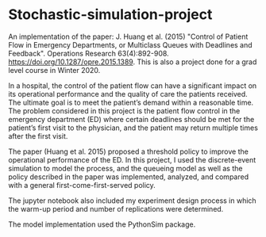 # Stochastic-simulation-project

An implementation of the paper: J. Huang et al. (2015) "Control of Patient Flow in Emergency Departments, or Multiclass Queues with Deadlines and Feedback". Operations Research 63(4):892-908. https://doi.org/10.1287/opre.2015.1389. This is also a 
project done for a grad level course in Winter 2020. 


In a hospital, the control of the patient flow can have a significant impact on its operational performance and the quality of care the patients received. 
The ultimate goal is to meet the patient’s demand within a reasonable time. 
The problem considered in this project is the patient flow control in the emergency department (ED) where certain deadlines should be met for the patient’s first visit to the physician, 
and the patient may return multiple times after the first visit.

The paper (Huang et al. 2015) proposed a threshold policy to improve the operational performance of the ED. 
In this project, I used the discrete-event simulation to model the process, 
and the queueing model as well as the policy described in the paper was implemented, analyzed, and compared with a general first-come-first-served policy.

The jupyter notebook also included my experiment design process in which the warm-up period and number of replications were determined.

The model implementation used the PythonSim package.
